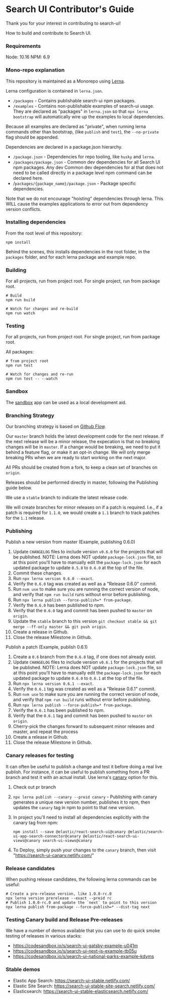# Search UI Contributor's Guide

Thank you for your interest in contributing to search-ui!

How to build and contribute to Search UI.

### Requirements

Node: 10.16
NPM: 6.9

### Mono-repo explanation

This repository is maintained as a Monorepo using [Lerna](https://github.com/lerna/lerna).

Lerna configuration is contained in `lerna.json`.

- `/packages` - Contains publishable search-ui npm packages.
- `/examples` - Contains non-publishable examples of search-ui usage. They are declared
  as "packages" in `lerna.json` so that `npx lerna bootstrap` will automatically wire up the
  examples to local dependencies.

Because all examples are declared as "private", when running lerna commands other than bootstrap, (like `publish` and `test`), the `--no-private` flag should be appended.

Dependencies are declared in a package.json hierarchy.

- `/package.json` - Dependencies for repo tooling, like `husky` and `lerna`.
- `/packages/package.json` - Common dev dependencies for all Search UI npm packages. Any dev Common dev dependencies for al that does not need to be called directly in a package level npm command
  can be declared here.
- /`packages/{package_name}/package.json` - Package specific dependencies.

Note that we do not encourage "hoisting" dependencies through lerna. This WILL
cause the examples applications to error out from dependency version conflicts.

### Installing dependencies

From the root level of this repository:

```shell
npm install
```

Behind the scenes, this installs dependencies in the root folder, in the `packages` folder, and for each lerna package and example repo.

### Building

For all projects, run from project root. For single project, run from
package root.

```shell
# Build
npm run build

# Watch for changes and re-build
npm run watch
```

### Testing

For all projects, run from project root. For single project, run from
package root.

All packages:

```shell
# from project root
npm run test

# Watch for changes and re-run
npm run test -- --watch
```

### Sandbox

The [sandbox](examples/sandbox/README.md) app can be used as a local development aid.

### Branching Strategy

Our branching strategy is based on [Github Flow](https://guides.github.com/introduction/flow/).

Our `master` branch holds the latest development code for the next release. If the next release will be a minor release, the expecation is that no breaking changes will be in `master`. If a change would be breaking, we need to put it behind a feature flag, or make it an opt-in change. We will only merge breaking PRs when we are ready to start working on the next major.

All PRs should be created from a fork, to keep a clean set of branches on `origin`.

Releases should be performed directly in master, following the Publishing guide below.

We use a `stable` branch to indicate the latest release code.

We will create branches for minor releases on if a patch is required. I.e., if a patch is required for `1.1.0`, we would create a `1.1` branch to track patches for the `1.1` release.

### Publishing

Publish a new version from master
(Example, publishing 0.6.0)

1. Update `CHANGELOG` files to include version `v0.6.0` for the projects that will be published.
   NOTE: Lerna does NOT update `package-lock.json` file, so at this point you'll have
   to manually edit the `package-lock.json` for each updated package to update
   `0.5.0` to `0.6.0` at the top of the file.
2. Commit these changes.
3. Run `npx lerna version 0.6.0 --exact`.
4. Verify the `0.6.0` tag was created as well as a "Release 0.6.0" commit.
5. Run `nvm use` to make sure you are running the correct version of node, and verify that `npm run build` runs without error before publishing.
6. Run `npx lerna publish --force-publish=* from-package`.
7. Verify the `0.6.0` has been published to npm.
8. Verify that the `0.6.0` tag and commit has been pushed to `master` on `origin`.
9. Update the `stable` branch to this version `git checkout stable && git merge --ff-only master && git push origin`.
10. Create a release in Github.
11. Close the release Milestone in Github.

Publish a patch
(Example, publish 0.6.1)

1. Create a `0.6` branch from the `0.6.0` tag, if one does not already exist.
2. Update `CHANGELOG` files to include version `v0.6.1` for the projects that will be published.
   NOTE: Lerna does NOT update `package-lock.json` file, so at this point you'll have
   to manually edit the `package-lock.json` for each updated package to update
   `0.6.0` to `0.6.1` at the top of the file.
3. Run `npx lerna version 0.6.1 --exact`.
4. Verify the `0.6.1` tag was created as well as a "Release 0.6.1" commit.
5. Run `nvm use` to make sure you are running the correct version of node, and verify that `npm run build` runs without error before publishing.
6. Run `npx lerna publish --force-publish=* from-package`.
7. Verify the `0.6.1` has been published to npm.
8. Verify that the `0.6.1` tag and commit has been pushed to `master` on `origin`.
9. Cherry-pick the changes forward to subsequent minor releases and master, and repeat the process
10. Create a release in Github.
11. Close the release Milestone in Github.

### Canary releases for testing

It can often be useful to publish a change and test it before doing a real live publish. For instance, it can be useful to publish something from a PR branch and test it with an actual install. Use lerna's [canary](https://github.com/lerna/lerna/tree/master/commands/publish#--canary)
option for this.

1. Check out pr branch
2. `npx lerna publish --canary --preid canary` - Publishing with canary generates a unique new version number, publishes it to npm, then updates the `canary` tag in npm to point to that new version.
3. In project you'll need to install all dependencies explicitly with the canary tag from npm:

   ```
   npm install --save @elastic/react-search-ui@canary @elastic/search-ui-app-search-connector@canary @elastic/react-search-ui-views@canary search-ui-views@canary
   ```

4. To Deploy, simply push your changes to the `canary` branch, then visit "https://search-ui-canary.netlify.com/"

### Release candidates

When pushing release candidates, the following lerna commands can be useful:

```
# Create a pre-release version, like 1.0.0-rc.0
npx lerna version prerelease --exact --preid rc
# Publish 1.0.0-rc.0 and update the `next` to point to this version
npx lerna publish from-package --force-publish=* --dist-tag next
```

### Testing Canary build and Release Pre-releases

We have a number of demos available that you can use to do quick smoke testing of releases in various
stacks:

- https://codesandbox.io/s/search-ui-gatsby-example-u041m
- https://codesandbox.io/s/search-ui-next-js-example-tb05u
- https://codesandbox.io/s/search-ui-national-parks-example-kdyms

### Stable demos

- Elastic App Search: https://search-ui-stable.netlify.com/
- Elastic Site Search: https://search-ui-stable-site-search.netlify.com/
- Elasticsearch: https://search-ui-stable-elasticsearch.netlify.com/
